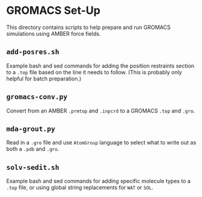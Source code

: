 # GROMACS Set-Up

This directory contains scripts to help prepare and run GROMACS simulations
using AMBER force fields.

## `add-posres.sh`
Example bash and sed commands for adding the position restraints section to a
`.top` file based on the line it needs to follow.
(This is probably only helpful for batch preparation.)

## `gromacs-conv.py`
Convert from an AMBER `.prmtop` and `.inpcrd` to a GROMACS `.top` and `.gro`.

## `mda-grout.py`
Read in a `.gro` file and use `AtomGroup` language to select what to write out
as both a `.pdb` and `.gro`.

##  `solv-sedit.sh`
Example bash and sed commands for adding specific molecule types to a `.top`
file, or using global string replacements for `WAT` or `SOL`.
